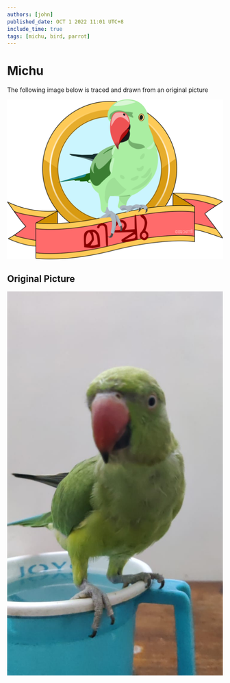 ```yaml
---
authors: [john]
published_date: OCT 1 2022 11:01 UTC+8
include_time: true
tags: [michu, bird, parrot]
---
```


# Michu

The following image below is traced and drawn from an original picture

![michu](michu-ribbon.png)

<!-- truncate -->

## Original Picture

![original](original.jpg)
